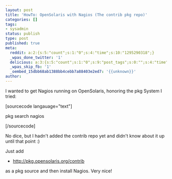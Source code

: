 ```yaml
---
layout: post
title: 'HowTo: OpenSolaris with Nagios (The contrib pkg repo)'
categories: []
tags:
- sysadmin
status: publish
type: post
published: true
meta:
  reddit: a:2:{s:5:"count";s:1:"0";s:4:"time";s:10:"1295290318";}
  _wpas_done_twitter: '1'
  delicious: a:3:{s:5:"count";s:1:"0";s:9:"post_tags";s:0:"";s:4:"time";s:10:"1275723779";}
  _wpas_skip_fb: '1'
  _oembed_15dbb68ab1388bb4cebb7a88403e2ed7: '{{unknown}}'
author: 
---
```

<p>I wanted to get Nagios running on OpenSolaris, honoring the pkg System I tried:</p>
<p>[sourcecode langauage="text"]</p>
<p>pkg search nagios</p>
<p>[/sourcecode]</p>
<p>No dice, but I hadn't added the contrib repo yet and didn't know about it up until that point :)</p>
<p>Just add</p>
<ul>
<li><a href="http://pkg.opensolaris.org/contrib">http://pkg.opensolaris.org/contrib</a></li>
</ul>
<p>as a pkg source and then install Nagios. Very nice!</p>
